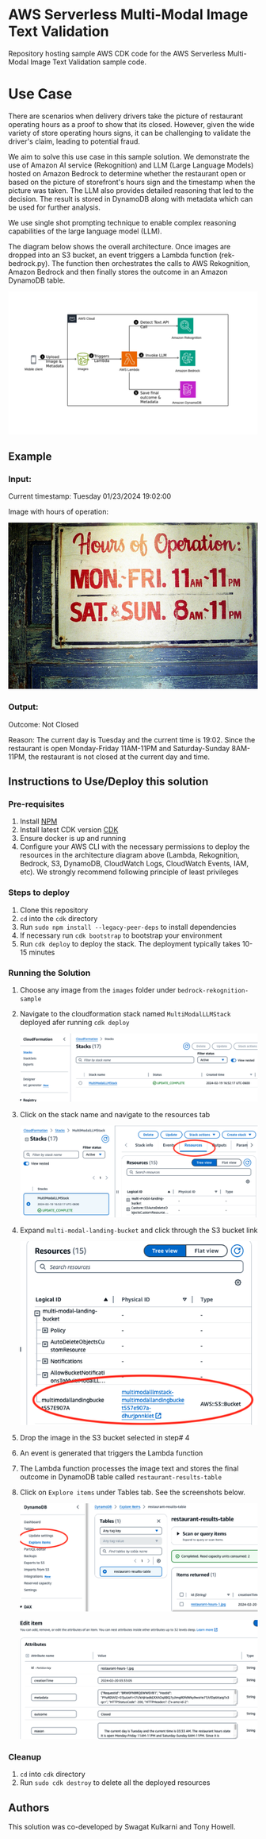 # AWS Serverless Multi-Modal Image Text Validation
Repository hosting sample AWS CDK code for the AWS Serverless Multi-Modal Image Text Validation sample code. 

# Use Case
There are scenarios when delivery drivers take the picture of restaurant operating hours as a proof to show that its closed. However, given the wide variety of store operating hours signs, it can be challenging to validate the driver's claim, leading to potential fraud.

We aim to solve this use case in this sample solution. We demonstrate the use of Amazon AI service (Rekognition) and LLM (Large Language Models) hosted on Amazon Bedrock to determine whether the restaurant open or based on the picture of storefront's hours sign and the timestamp when the picture was taken. The LLM also provides detailed reasoning that led to the decision. The result is stored in DynamoDB along with metadata which can be used for further analysis.

We use single shot prompting technique to enable complex reasoning capabilities of the large language model (LLM).

The diagram below shows the overall architecture. Once images are dropped into an S3 bucket, an event triggers a Lambda function (rek-bedrock.py). The function then orchestrates the calls to AWS Rekognition, Amazon Bedrock and then finally stores the outcome in an Amazon DynamoDB table.


![Architecture Diagram](./cdk/architecture.png)

## Example

### Input:
Current timestamp: Tuesday 01/23/2024 19:02:00

Image with hours of operation:

![Demo](./images/restaurant-hours-1.jpg)


### Output:
Outcome: Not Closed

Reason: The current day is Tuesday and the current time is 19:02. Since the restaurant is open Monday-Friday 11AM-11PM and Saturday-Sunday 8AM-11PM, the restaurant is not closed at the current day and time.   

## Instructions to Use/Deploy this solution 

### Pre-requisites
1. Install [NPM](https://docs.npmjs.com/downloading-and-installing-node-js-and-npm)
2. Install latest CDK version [CDK](https://docs.aws.amazon.com/cdk/v2/guide/getting_started.html)
3. Ensure docker is up and running
4. Configure your AWS CLI with the necessary permissions to deploy the resources in the architecture diagram above (Lambda, Rekognition, Bedrock, S3, DynamoDB, CloudWatch Logs, CloudWatch Events, IAM, etc). We strongly recommend following principle of least privileges


### Steps to deploy
1. Clone this repository
2. `cd` into the `cdk` directory
3. Run `sudo npm install --legacy-peer-deps` to install dependencies
4. If necessary  run `cdk bootstrap` to bootstrap your environment
5. Run `cdk deploy` to deploy the stack. The deployment typically takes 10-15 minutes

### Running the Solution

1. Choose any image from the `images` folder under `bedrock-rekognition-sample`
2. Navigate to the cloudformation stack named `MultiModalLLMStack` deployed afer running `cdk deploy`

   ![CloudFormationStack](./cdk/cloud-formation-stack.png)


3. Click on the stack name and navigate to the resources tab

   ![CloudFormationStackResources](./cdk/cloudformation-resources.png)

4. Expand `multi-modal-landing-bucket` and click through the S3 bucket link

   ![CloudFormationStackS3Bucket](./cdk/cloudformation-s3-bucket.png)


5. Drop the image in the S3 bucket selected in step# 4
6. An event is generated that triggers the Lambda function 
7. The Lambda function processes the image text and stores the final outcome in 
   DynamoDB table called `restaurant-results-table`
8. Click on `Explore items` under Tables tab. See the screenshots below.

   ![DynamoDBTable](./cdk/ddb-restaurant-explore.png)

   ![DynamoDBTable](./cdk/ddb-table-results.png)



### Cleanup

1. `cd` into `cdk` directory
2. Run `sudo cdk destroy` to delete all the deployed resources

## Authors

This solution was co-developed by Swagat Kulkarni and Tony Howell.


